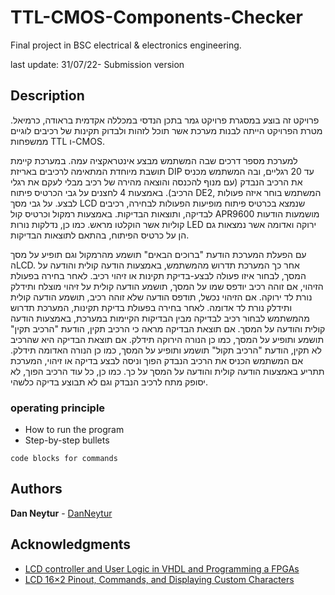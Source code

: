 # TTL-CMOS-Components-Checker

Final project in BSC electrical & electronics engineering.

last update: 31/07/22- Submission version

## Description

פרויקט זה בוצע במסגרת פרויקט גמר בתכן הנדסי במכללה אקדמית בראודה, כרמיאל.
מטרת הפרויקט הייתה לבנות מערכת אשר תוכל לזהות ולבדוק תקינות של רכיבים לוגיים ממשפחות TTL ו-CMOS. 

למערכת מספר דרכים שבה המשתמש מבצע אינטראקציה עמה. במערכת קיימת תושבת מיוחדת המתאימה לרכיבים באריזת DIP עד 20 רגליים, ובה המשתמש מכניס את הרכיב הנבדק (עם מנוף להכנסה והוצאה מהירה של רכיב מבלי לעקם את רגלי הרכיב). באמצעות 4 לחצנים על גבי הכרטיס פיתוח DE2, המשתמש בוחר איזה פעולות לבצע. על גבי מסך LCD שנמצא בכרטיס פיתוח מופיעות הפעולות לבחירה, רכיבים לבדיקה, ותוצאות הבדיקות. באמצעות רמקול וכרטיס קול  APR9600 מושמעות הודעות קוליות אשר הוקלטו מראש. כמו כן, נדלקות נורות LED ירוקה ואדומה אשר נמצאות גם הן על כרטיס הפיתוח, בהתאם לתוצאות הבדיקות.

עם הפעלת המערכת הודעת "ברוכים הבאים"  תושמע מהרמקול וגם תופיע על מסך הLCD. אחר כך המערכת תדרוש מהמשתמש, באמצעות הודעה קולית והודעה על המסך, לבחור איזו פעולה לבצע-בדיקת תקינות או זיהוי רכיב. 
לאחר בחירה בפעולת הזיהוי, אם זוהה רכיב יודפס שמו על המסך, תושמע הודעה קולית על זיהוי מוצלח ותידלק נורת לד ירוקה.  אם הזיהוי נכשל, תודפס הודעה שלא זוהה רכיב, תושמע הודעה קולית ותידלק נורת לד אדומה.
לאחר בחירה בפעולת בדיקת תקינות, המערכת תדרוש מהמשתמש לבחור רכיב לבדיקה מבין הבדיקות הקיימות במערכת, באמצעות הודעה קולית והודעה על המסך. אם תוצאת הבדיקה מראה כי הרכיב תקין, הודעת "הרכיב תקין" תושמע ותופיע על המסך, כמו כן הנורה הירוקה תידלק. אם תוצאת הבדיקה היא שהרכיב לא תקין, הודעת "הרכיב תקול" תושמע ותופיע על המסך, כמו כן הנורה האדומה תידלק. 
אם המשתמש הכניס את הרכיב הנבדק הפוך וניסה לבצע בדיקה או זיהוי, המערכת תתריע באמצעות הודעה קולית והודעה על המסך על כך. כמו כן, כל עוד הרכיב הפוך, לא יסופק מתח לרכיב הנבדק וגם לא תבוצע בדיקה כלשהי.

### operating principle

* How to run the program
* Step-by-step bullets
```
code blocks for commands
```
## Authors

**Dan Neytur** - [DanNeytur](https://github.com/DanNeytur)

## Acknowledgments
* [LCD controller and User Logic in VHDL and Programming a FPGAs
](https://openlab.citytech.cuny.edu/wang-cet4805/files/2017/04/LCD-controller-and-User-Logic-in-VHDL-and-Programming-a-FPGAs_posted.pdf)
* [LCD 16×2 Pinout, Commands, and Displaying Custom Characters](https://www.electronicsforu.com/technology-trends/learn-electronics/16x2-lcd-pinout-diagram)
